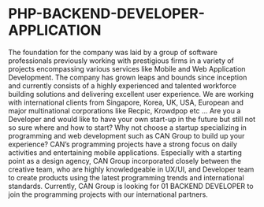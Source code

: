 # PHP-BACKEND-DEVELOPER-APPLICATION
The foundation for the company was laid by a group of software professionals previously working with prestigious firms in a variety of projects encompassing various services like Mobile and Web Application Development. The company has grown leaps and bounds since inception and currently consists of a highly experienced and talented workforce building solutions and delivering excellent user experience. We are working with international clients from Singapore, Korea, UK, USA, European and major multinational corporations like Recpic, Krowdpop etc … Are you a Developer and would like to have your own start-up in the future but still not so sure where and how to start? Why not choose a startup specializing in programming and web development such as CAN Group to build up your experience? CAN’s programming projects have a strong focus on daily activities and entertaining mobile applications. Especially with a starting point as a design agency, CAN Group incorporated closely between the creative team, who are highly knowledgeable in UX/UI, and Developer team to create products using the latest programming trends and international standards. Currently, CAN Group is looking for 01 BACKEND DEVELOPER to join the programming projects with our international partners.
